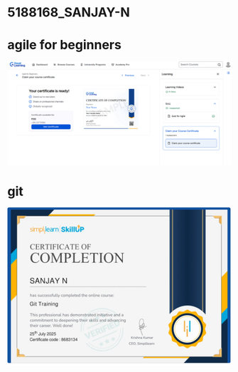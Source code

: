 # 5188168\_SANJAY-N

# agile for beginners

![agile for beginners](SDLC/agile.png)

# git 

![git](Git/git.jpg)

